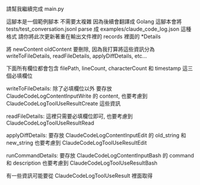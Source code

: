 請幫我繼續完成 main.py

這腳本是一個範例腳本 不需要太複雜 因為後續會翻譯成 Golang
這腳本會將 tests/test_conversation.jsonl parse ​成 examples/claude_code_log.json 這種格式
請你將此次更新著重在輸出文件裡的 records 裡面的 *Details

將 newContent oldContent 要刪除, 因為我打算將這些資訊分為 writeToFileDetails, readFileDetails, applyDiffDetails, etc...

下面所有欄位都會包含 filePath, lineCount, characterCount 和 timestamp 這三個必填欄位

writeToFileDetails: 除了必填欄位以外 要存放 ClaudeCodeLogContentInputWrite 的 content, 也要考慮到 ClaudeCodeLogToolUseResultCreate 這些資訊

readFileDetails: 這裡只需要必填欄位即可, 也要考慮到 ClaudeCodeLogToolUseResultRead

applyDiffDetails: 要存放 ClaudeCodeLogContentInputEdit 的 old_string 和 new_string 也要考慮到 ClaudeCodeLogToolUseResultEdit

runCommandDetails: 要存放 ClaudeCodeLogContentInputBash 的 command 和 description 也要考慮到 ClaudeCodeLogToolUseResultBash

有一些資訊可能要從 ClaudeCodeLogToolUseResult 裡面取得
